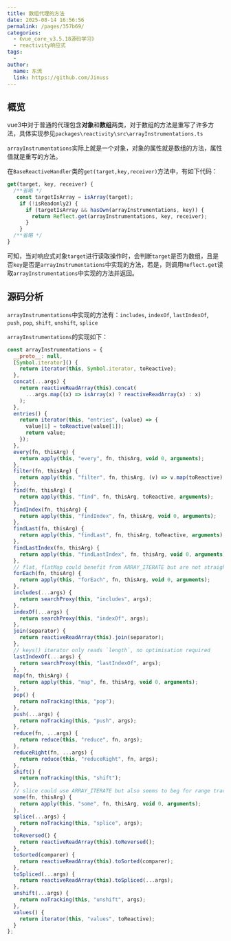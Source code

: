 ```yaml
---
title: 数组代理的方法
date: 2025-08-14 16:56:56
permalink: /pages/357b69/
categories:
  - 《vue_core_v3.5.18源码学习》
  - reactivity响应式
tags:
  - 
author: 
  name: 东流
  link: https://github.com/Jinuss
---
```


## 概览

vue3中对于普通的代理包含**对象**和**数组**两类，对于数组的方法是重写了许多方法，具体实现参见`packages\reactivity\src\arrayInstrumentations.ts`

`arrayInstrumentations`实际上就是一个对象，对象的属性就是数组的方法，属性值就是重写的方法。

在`BaseReactiveHandler`类的`get(target,key,receiver)`方法中，有如下代码：
```js
get(target, key, receiver) {
  /**省略 */
   const targetIsArray = isArray(target);
    if (!isReadonly2) {
      if (targetIsArray && hasOwn(arrayInstrumentations, key)) {
        return Reflect.get(arrayInstrumentations, key, receiver);
      }
    }  
  /**省略 */
}
```
可知，当对响应式对象`target`进行读取操作时，会判断`target`是否为数组，且是否`key`是否是`arrayInstrumentations`中实现的方法，若是，则调用`Reflect.get`读取`arrayInstrumentations`中实现的方法并返回。

## 源码分析

`arrayInstrumentations`中实现的方法有：`includes`, `indexOf`, `lastIndexOf`, `push`, `pop`, `shift`, `unshift`, `splice`

`arrayInstrumentations`的实现如下：

```js
const arrayInstrumentations = {
  __proto__: null,
  [Symbol.iterator]() {
    return iterator(this, Symbol.iterator, toReactive);
  },
  concat(...args) {
    return reactiveReadArray(this).concat(
      ...args.map((x) => isArray(x) ? reactiveReadArray(x) : x)
    );
  },
  entries() {
    return iterator(this, "entries", (value) => {
      value[1] = toReactive(value[1]);
      return value;
    });
  },
  every(fn, thisArg) {
    return apply(this, "every", fn, thisArg, void 0, arguments);
  },
  filter(fn, thisArg) {
    return apply(this, "filter", fn, thisArg, (v) => v.map(toReactive), arguments);
  },
  find(fn, thisArg) {
    return apply(this, "find", fn, thisArg, toReactive, arguments);
  },
  findIndex(fn, thisArg) {
    return apply(this, "findIndex", fn, thisArg, void 0, arguments);
  },
  findLast(fn, thisArg) {
    return apply(this, "findLast", fn, thisArg, toReactive, arguments);
  },
  findLastIndex(fn, thisArg) {
    return apply(this, "findLastIndex", fn, thisArg, void 0, arguments);
  },
  // flat, flatMap could benefit from ARRAY_ITERATE but are not straight-forward to implement
  forEach(fn, thisArg) {
    return apply(this, "forEach", fn, thisArg, void 0, arguments);
  },
  includes(...args) {
    return searchProxy(this, "includes", args);
  },
  indexOf(...args) {
    return searchProxy(this, "indexOf", args);
  },
  join(separator) {
    return reactiveReadArray(this).join(separator);
  },
  // keys() iterator only reads `length`, no optimisation required
  lastIndexOf(...args) {
    return searchProxy(this, "lastIndexOf", args);
  },
  map(fn, thisArg) {
    return apply(this, "map", fn, thisArg, void 0, arguments);
  },
  pop() {
    return noTracking(this, "pop");
  },
  push(...args) {
    return noTracking(this, "push", args);
  },
  reduce(fn, ...args) {
    return reduce(this, "reduce", fn, args);
  },
  reduceRight(fn, ...args) {
    return reduce(this, "reduceRight", fn, args);
  },
  shift() {
    return noTracking(this, "shift");
  },
  // slice could use ARRAY_ITERATE but also seems to beg for range tracking
  some(fn, thisArg) {
    return apply(this, "some", fn, thisArg, void 0, arguments);
  },
  splice(...args) {
    return noTracking(this, "splice", args);
  },
  toReversed() {
    return reactiveReadArray(this).toReversed();
  },
  toSorted(comparer) {
    return reactiveReadArray(this).toSorted(comparer);
  },
  toSpliced(...args) {
    return reactiveReadArray(this).toSpliced(...args);
  },
  unshift(...args) {
    return noTracking(this, "unshift", args);
  },
  values() {
    return iterator(this, "values", toReactive);
  }
};
```

